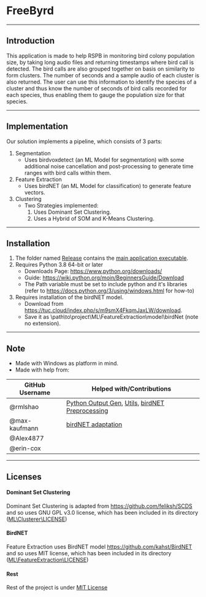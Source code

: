 # FreeByrd
---
## Introduction
This application is made to help RSPB in monitoring bird colony population size, by taking long audio files and returning timestamps where bird call is detected. The bird calls are also grouped together on basis on similarity to form clusters. The number of seconds and a sample audio of each cluster is also returned. The user can use this information to identify the species of a cluster and thus know the number of seconds of bird calls recorded for each species, thus enabling them to gauge the population size for that species.

---
## Implementation
Our solution implements a pipeline, which consists of 3 parts:
1. Segmentation
    * Uses birdvoxdetect (an ML Model for segmentation) with some additional noise cancellation and post-processing to generate time ranges with bird calls within them. 
1. Feature Extraction
    * Uses birdNET (an ML Model for classification) to generate feature vectors.
1. Clustering
    * Two Strategies implemented:
        1. Uses Dominant Set Clustering.
        1. Uses a Hybrid of SOM and K-Means Clustering.

---
## Installation
1. The folder named [Release](./Release) contains the [main application executable](./Release/freebyrd.exe).
1. Requires Python 3.8 64-bit or later
    * Downloads Page: https://www.python.org/downloads/
    * Guide: https://wiki.python.org/moin/BeginnersGuide/Download
    * The Path variable must be set to include python and it's libraries
     (refer to https://docs.python.org/3/using/windows.html for how-to)
1. Requires installation of the birdNET model.
    * Download from https://tuc.cloud/index.php/s/m9smX4FkqmJaxLW/download.
    * Save it as \path\to\project\ML\FeatureExtraction\model\birdNet  (note no extension).

---
## Note
* Made with Windows as platform in mind.
* Made with help from:

|GitHub Username|Helped with/Contributions|
|---------------|-----------------------|
|@rmlshao|[Python Output Gen](./ML/output.py), [Utils](./ML/Utils), [birdNET Preprocessing](./ML/FeatureExtraction/birdNET_preprocess.py) |
|@max-kaufmann|[birdNET adaptation](./ML/FeatureExtraction)|
|@Alex4877||
|@erin-cox||

---
## Licenses
#### Dominant Set Clustering
Dominant Set Clustering is adapted from https://github.com/feliksh/SCDS
and so uses GNU GPL v3.0 license, which has been included in its directory
([ML\Clusterer\LICENSE](./ML/Clusterer/LICENSE))
#### BirdNET
Feature Extraction uses BirdNET model https://github.com/kahst/BirdNET
and so uses MIT license, which has been included in its directory
([ML\FeatureExtraction\LICENSE](./ML/FeatureExtraction/LICENSE))
#### Rest
Rest of the project is under [MIT License](./LICENSE)